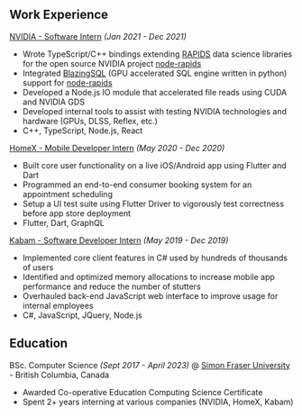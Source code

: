 ## Work Experience
[NVIDIA - Software Intern](https://www.nvidia.com/en-us/) *(Jan 2021 - Dec 2021)*
- Wrote TypeScript/C++ bindings extending [RAPIDS](https://developer.nvidia.com/rapids) data science libraries for the open source NVIDIA project [node-rapids](https://github.com/rapidsai/node-rapids)
- Integrated [BlazingSQL](https://github.com/BlazingDB/blazingsql) (GPU accelerated SQL engine written in python) support for [node-rapids](https://github.com/rapidsai/node-rapids)
- Developed a Node.js IO module that accelerated file reads using CUDA and NVIDIA GDS
- Developed internal tools to assist with testing NVIDIA technologies and hardware (GPUs, DLSS, Reflex, etc.)
- C++, TypeScript, Node.js, React

[HomeX - Mobile Developer Intern](https://homex.com/) *(May 2020 - Dec 2020)*
- Built core user functionality on a live iOS/Android app using Flutter and Dart
- Programmed an end-to-end consumer booking system for an appointment scheduling
- Setup a UI test suite using Flutter Driver to vigorously test correctness before app store deployment 
- Flutter, Dart, GraphQL

[Kabam - Software Developer Intern](https://kabam.com/) *(May 2019 - Dec 2019)*
- Implemented core client features in C# used by hundreds of thousands of users
- Identified and optimized memory allocations to increase mobile app performance and reduce the number of stutters
- Overhauled back-end JavaScript web interface to improve usage for internal employees
- C#, JavaScript, JQuery, Node.js

## Education
BSc. Computer Science *(Sept 2017 - April 2023)* @ [Simon Fraser University](https://www.sfu.ca/) - British Columbia, Canada
- Awarded Co-operative Education Computing Science Certificate
- Spent 2+ years interning at various companies (NVIDIA, HomeX, Kabam)
